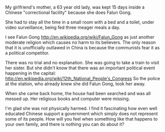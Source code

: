 My girlfriend's mother, a 63 year old lady, was kept 15 days inside a Chinese "correctional facility" because she does Falun Gong.

She had to stay all the time in a small room with a bed and a toilet, under video surveillance, being fed three meager meals a day.

I see Falun Gong http://en.wikipedia.org/wiki/Falun_Gong as just another moderate religion which causes no harm to its believers. The only reason that it is unofficially outlawed in China is because the communists fear it as a political competitor.

There was no trial and no explanation. She was going to take a train to visit her sister. But she didn't know that there was an important political event happening in the capital: http://en.wikipedia.org/wiki/12th_National_People's_Congress So the police at the station, who already knew she did Falun Gong, took her away.

When she came back home, the house had been searched and was all messed up. Her religious books and computer were missing.

I'm glad she was not physically harmed. I find it fascinating how even well educated Chinese support a government which simply does not represent some of its people. How will you feel when something like that happens to your own family, and there is nothing you can do about it?
